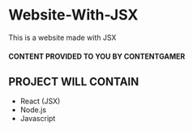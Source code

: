 # Website-With-JSX

This is a website made with JSX

#### CONTENT PROVIDED TO YOU BY CONTENTGAMER

## PROJECT WILL CONTAIN

- React (JSX)
- Node.js
- Javascript
